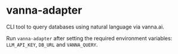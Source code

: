 # vanna-adapter

CLI tool to query databases using natural language via vanna.ai.

Run `vanna-adapter` after setting the required environment variables:
`LLM_API_KEY`, `DB_URL` and `VANNA_QUERY`.
